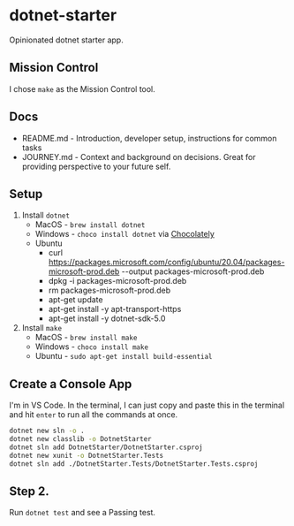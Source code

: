 # dotnet-starter

Opinionated dotnet starter app.

## Mission Control

I chose `make` as the Mission Control tool.


## Docs

- README.md - Introduction, developer setup, instructions for common tasks
- JOURNEY.md - Context and background on decisions. Great for providing perspective to your future self.

## Setup

1. Install `dotnet`
    - MacOS - `brew install dotnet`
    - Windows - `choco install dotnet` via [Chocolately](https://chocolatey.org)
    - Ubuntu
        - curl https://packages.microsoft.com/config/ubuntu/20.04/packages-microsoft-prod.deb --output packages-microsoft-prod.deb
        - dpkg -i packages-microsoft-prod.deb
        - rm packages-microsoft-prod.deb
        - apt-get update
        - apt-get install -y apt-transport-https
        - apt-get install -y dotnet-sdk-5.0
1. Install `make`
    - MacOS - `brew install make`
    - Windows - `choco install make`
    - Ubuntu - `sudo apt-get install build-essential`

## Create a Console App

I'm in VS Code. In the terminal, I can just copy and paste this in the terminal and hit `enter` to run all the commands at once.

```bash
dotnet new sln -o .
dotnet new classlib -o DotnetStarter
dotnet sln add DotnetStarter/DotnetStarter.csproj
dotnet new xunit -o DotnetStarter.Tests
dotnet sln add ./DotnetStarter.Tests/DotnetStarter.Tests.csproj
```

## Step 2.

Run `dotnet test` and see a Passing test.